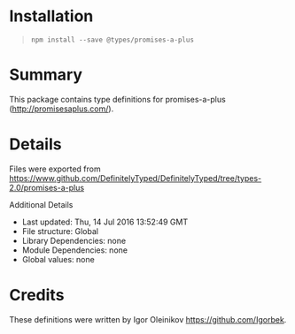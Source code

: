 # Installation
> `npm install --save @types/promises-a-plus`

# Summary
This package contains type definitions for promises-a-plus (http://promisesaplus.com/).

# Details
Files were exported from https://www.github.com/DefinitelyTyped/DefinitelyTyped/tree/types-2.0/promises-a-plus

Additional Details
 * Last updated: Thu, 14 Jul 2016 13:52:49 GMT
 * File structure: Global
 * Library Dependencies: none
 * Module Dependencies: none
 * Global values: none

# Credits
These definitions were written by Igor Oleinikov <https://github.com/Igorbek>.
